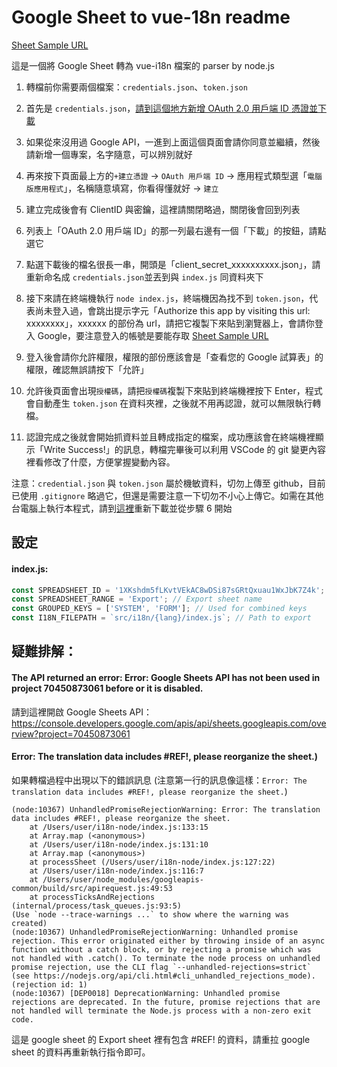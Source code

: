# Google Sheet to vue-18n readme

[Sheet Sample URL](https://docs.google.com/spreadsheets/d/1XKshdm5fLKvtVEkAC8wDSi87sGRtQxuau1WxJbK7Z4k)

這是一個將 Google Sheet 轉為 vue-i18n 檔案的 parser by node.js

1. 轉檔前你需要兩個檔案：`credentials.json`、`token.json`

1. 首先是 `credentials.json`，[請到這個地方新增 OAuth 2.0 用戶端 ID 憑證並下載](https://console.cloud.google.com/apis/credentials)

1. 如果從來沒用過 Google API，一進到上面這個頁面會請你同意並繼續，然後請新增一個專案，名字隨意，可以辨別就好

1. 再來按下頁面最上方的`+建立憑證` -> `OAuth 用戶端 ID` -> 應用程式類型選「`電腦版應用程式`」，名稱隨意填寫，你看得懂就好 -> `建立`

1. 建立完成後會有 ClientID 與密鑰，這裡請關閉略過，關閉後會回到列表

1. 列表上「OAuth 2.0 用戶端 ID」的那一列最右邊有一個「下載」的按鈕，請點選它

1. 點選下載後的檔名很長一串，開頭是「client_secret_xxxxxxxxxx.json」，請重新命名成 `credentials.json`並丟到與 `index.js` 同資料夾下

1. 接下來請在終端機執行 `node index.js`，終端機因為找不到 `token.json`，代表尚未登入過，會跳出提示字元「Authorize this app by visiting this url: xxxxxxxx」，xxxxxx 的部份為 url，請把它複製下來貼到瀏覽器上，會請你登入 Google，要注意登入的帳號是要能存取 [Sheet Sample URL](https://docs.google.com/spreadsheets/d/1XKshdm5fLKvtVEkAC8wDSi87sGRtQxuau1WxJbK7Z4k)

1. 登入後會請你允許權限，權限的部份應該會是「查看您的 Google 試算表」的權限，確認無誤請按下「允許」

1. 允許後頁面會出現`授權碼`，請把`授權碼`複製下來貼到終端機裡按下 Enter，程式會自動產生 `token.json` 在資料夾裡，之後就不用再認證，就可以無限執行轉檔。

1. 認證完成之後就會開始抓資料並且轉成指定的檔案，成功應該會在終端機裡顯示「Write Success!」的訊息，轉檔完畢後可以利用 VSCode 的 git 變更內容裡看修改了什麼，方便掌握變動內容。

注意：`credential.json` 與 `token.json` 屬於機敏資料，切勿上傳至 github，目前已使用 `.gitignore` 略過它，但還是需要注意一下切勿不小心上傳它。如需在其他台電腦上執行本程式，請到[這裡](https://console.cloud.google.com/apis/credentials)重新下載並從步驟 6 開始

## 設定

#### index.js:
```javascript
const SPREADSHEET_ID = '1XKshdm5fLKvtVEkAC8wDSi87sGRtQxuau1WxJbK7Z4k'; // Spead Sheet ID on your sheet url
const SPREADSHEET_RANGE = 'Export'; // Export sheet name
const GROUPED_KEYS = ['SYSTEM', 'FORM']; // Used for combined keys
const I18N_FILEPATH = `src/i18n/{lang}/index.js`; // Path to export
```

## 疑難排解：

#### The API returned an error: Error: Google Sheets API has not been used in project 70450873061 before or it is disabled.
請到這裡開啟 Google Sheets API：https://console.developers.google.com/apis/api/sheets.googleapis.com/overview?project=70450873061

#### Error: The translation data includes #REF!, please reorganize the sheet.)

如果轉檔過程中出現以下的錯誤訊息
(注意第一行的訊息像這樣：`Error: The translation data includes #REF!, please reorganize the sheet.`)

```
(node:10367) UnhandledPromiseRejectionWarning: Error: The translation data includes #REF!, please reorganize the sheet.
    at /Users/user/i18n-node/index.js:133:15
    at Array.map (<anonymous>)
    at /Users/user/i18n-node/index.js:131:10
    at Array.map (<anonymous>)
    at processSheet (/Users/user/i18n-node/index.js:127:22)
    at /Users/user/i18n-node/index.js:116:7
    at /Users/user/node_modules/googleapis-common/build/src/apirequest.js:49:53
    at processTicksAndRejections (internal/process/task_queues.js:93:5)
(Use `node --trace-warnings ...` to show where the warning was created)
(node:10367) UnhandledPromiseRejectionWarning: Unhandled promise rejection. This error originated either by throwing inside of an async function without a catch block, or by rejecting a promise which was not handled with .catch(). To terminate the node process on unhandled promise rejection, use the CLI flag `--unhandled-rejections=strict` (see https://nodejs.org/api/cli.html#cli_unhandled_rejections_mode). (rejection id: 1)
(node:10367) [DEP0018] DeprecationWarning: Unhandled promise rejections are deprecated. In the future, promise rejections that are not handled will terminate the Node.js process with a non-zero exit code.
```

這是 google sheet 的 Export sheet 裡有包含 #REF! 的資料，請重拉 google sheet 的資料再重新執行指令即可。
